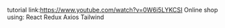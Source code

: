 tutorial link:https://www.youtube.com/watch?v=0W6i5LYKCSI
Online shop using:
React 
Redux 
Axios 
Tailwind
